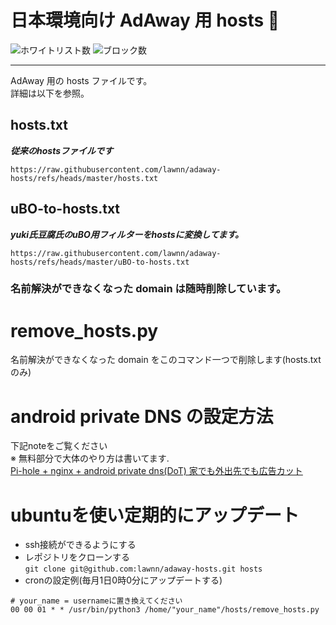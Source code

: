 # 日本環境向け AdAway 用 hosts :no_entry_sign:

![ホワイトリスト数](https://img.shields.io/badge/allow-48-brightgreen)
![ブロック数](https://img.shields.io/badge/block-13396-red)


---

AdAway 用の hosts ファイルです。  
詳細は以下を参照。

## hosts.txt
***従来のhostsファイルです***
```
https://raw.githubusercontent.com/lawnn/adaway-hosts/refs/heads/master/hosts.txt
```

## uBO-to-hosts.txt

***yuki氏豆腐氏のuBO用フィルターをhostsに変換してます。***
```
https://raw.githubusercontent.com/lawnn/adaway-hosts/refs/heads/master/uBO-to-hosts.txt
```

### 名前解決ができなくなった domain は随時削除しています。

# remove_hosts.py
名前解決ができなくなった domain をこのコマンド一つで削除します(hosts.txtのみ) 

# android private DNS の設定方法       
下記noteをご覧ください     
※ 無料部分で大体のやり方は書いてます.        
[Pi-hole + nginx + android private dns(DoT) 家でも外出先でも広告カット](https://note.com/shiba_memo_note/n/ncb76466a5e55)        
        
# ubuntuを使い定期的にアップデート      
 - ssh接続ができるようにする       
 - レポジトリをクローンする   
 ```git clone git@github.com:lawnn/adaway-hosts.git hosts```
 - cronの設定例(毎月1日0時0分にアップデートする)
 ```
# your_name = usernameに置き換えてください
 00 00 01 * * /usr/bin/python3 /home/"your_name"/hosts/remove_hosts.py
 ```